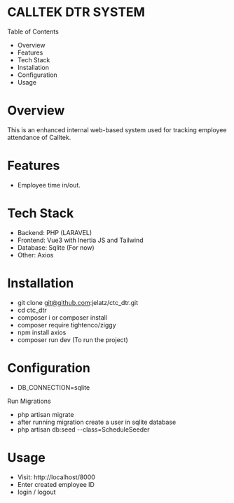 <h1>CALLTEK DTR SYSTEM</h1>

<p>Table of Contents</p>

- Overview
- Features
- Tech Stack
- Installation
- Configuration
- Usage

<h1>Overview</h1>

<p>This is an enhanced internal web-based system used for tracking employee attendance of Calltek. </p>

<h1>Features</h1>

- Employee time in/out.

<h1>Tech Stack</h1>

- Backend: PHP (LARAVEL)
- Frontend: Vue3 with Inertia JS and Tailwind
- Database: Sqlite (For now)
- Other: Axios

<h1>Installation</h1>

- git clone git@github.com:jelatz/ctc_dtr.git
- cd ctc_dtr
- composer i or composer install
- composer require tightenco/ziggy
- npm install axios
- composer run dev (To run the project)

<h1>Configuration</h1>

- DB_CONNECTION=sqlite

Run Migrations

- php artisan migrate
- after running migration create a user in sqlite database
- php artisan db:seed --class=ScheduleSeeder

<h1>Usage</h1>

- Visit: http://localhost/8000
- Enter created employee ID
- login / logout
